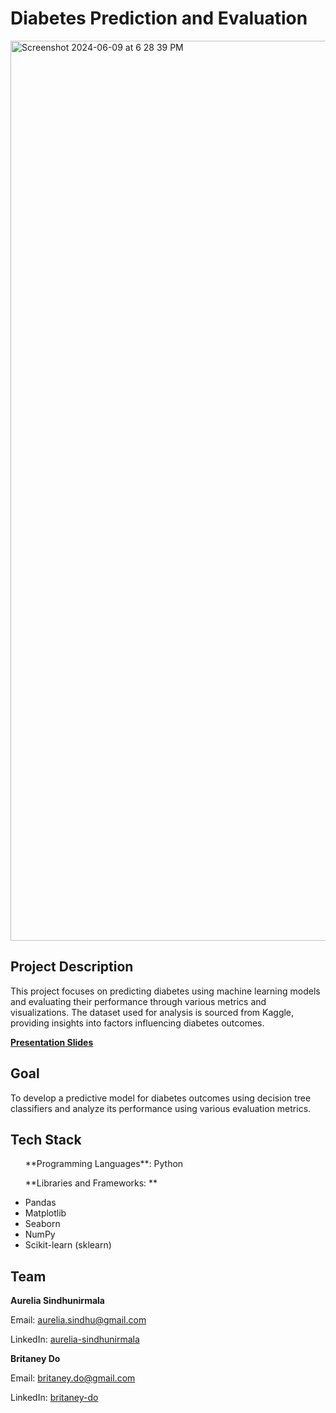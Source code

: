 <h1>Diabetes Prediction and Evaluation</h1>

<img width="1440" alt="Screenshot 2024-06-09 at 6 28 39 PM" src="https://github.com/AureliaSindhu/HealthcareDiabetes/assets/100260518/3d3fcada-76a0-4365-82f6-8b4f2da746fc">

<h2>Project Description</h2>
<p>This project focuses on predicting diabetes using machine learning models and evaluating their performance through various metrics and visualizations. The dataset used for analysis is sourced from Kaggle, providing insights into factors influencing diabetes outcomes.</p>

<p><strong><a href="https://www.canva.com/design/DAGJS8atnk4/0-lkIm1PARw5djrRL1zI0A/edit?utm_content=DAGJS8atnk4&utm_campaign=designshare&utm_medium=link2&utm_source=sharebutton">Presentation Slides</a></strong></p>

<h2>Goal</h2>
<p>To develop a predictive model for diabetes outcomes using decision tree classifiers and analyze its performance using various evaluation metrics.</p>

<h2>Tech Stack</h2>
<ul> 
  <p> **Programming Languages**: Python </p>
  <p> **Libraries and Frameworks: **</p>
    <li> Pandas </li>
    <li> Matplotlib </li>
    <li> Seaborn </li>
    <li> NumPy </li>
    <li> Scikit-learn (sklearn)</li>
</ul>

<h2>Team</h2>
<p><strong>Aurelia Sindhunirmala</strong></p>
<p>Email: <a href="mailto:aurelia.sindhu@gmail.com">aurelia.sindhu@gmail.com</a></p>
<p>LinkedIn: <a href="https://linkedin.com/in/aurelia-sindhunirmala-b14280216/">aurelia-sindhunirmala</a></p>

<p><strong>Britaney Do</strong></p>
<p>Email: <a href="mailto:britaney.do@gmail.com">britaney.do@gmail.com</a></p>
<p>LinkedIn: <a href="https://linkedin.com/in/britaney-do-6866a9230/">britaney-do</a></p>
